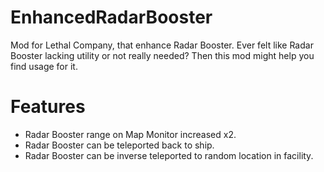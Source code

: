 # EnhancedRadarBooster
Mod for Lethal Company, that enhance Radar Booster.
Ever felt like Radar Booster lacking utility or not really needed? Then this mod might help you find usage for it.
# Features
* Radar Booster range on Map Monitor increased x2.
* Radar Booster can be teleported back to ship.
* Radar Booster can be inverse teleported to random location in facility.